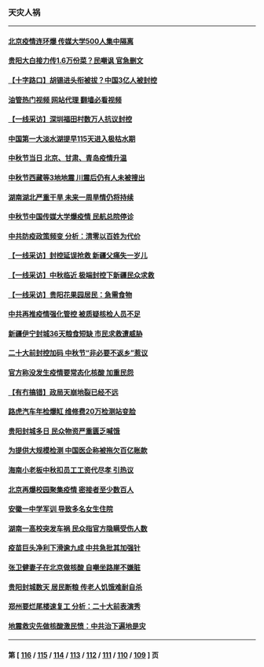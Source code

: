 ### 天灾人祸
---
#### [北京疫情连环爆 传媒大学500人集中隔离](../../pages/ncid280/n13822014.md?09111645) 
#### [贵阳大白接力传1.6万份菜？民嘲讽 官急删文](../../pages/ncid280/n13822015.md?09111645) 
#### [【十字路口】胡锡进头衔被拔？中国3亿人被封控](../../pages/ncid280/n13821707.md?09111645) 
#### [油管热门视频 网站代理 翻墙必看视频](http://209.222.30.114:81/youtube.html?09111645)
#### [【一线采访】深圳福田村数万人抗议封控](../../pages/ncid280/n13821333.md?09111645) 
#### [中国第一大淡水湖提早115天进入极枯水期](../../pages/ncid280/n13821490.md?09111645) 
#### [中秋节当日 北京、甘肃、青岛疫情升温](../../pages/ncid280/n13821410.md?09111645) 
#### [中秋节西藏等3地地震 川震后仍有人未被搜出](../../pages/ncid280/n13821507.md?09111645) 
#### [湖南湖北严重干旱 未来一周旱情仍将持续](../../pages/ncid280/n13821321.md?09111645) 
#### [中秋节中国传媒大学爆疫情 民航总院停诊](../../pages/ncid280/n13821300.md?09111645) 
#### [中共防疫政策频变 分析：清零以百姓为代价](../../pages/ncid280/n13821105.md?09111645) 
#### [【一线采访】封控延误抢救 新疆父痛失一岁儿](../../pages/ncid280/n13820955.md?09111645) 
#### [【一线采访】中秋临近 极端封控下新疆民众求救](../../pages/ncid280/n13820889.md?09111645) 
#### [【一线采访】贵阳花果园居民：急需食物](../../pages/ncid280/n13820652.md?09111645) 
#### [中共再推疫情强化管控 被质疑核检人员不足](../../pages/ncid280/n13820794.md?09111645) 
#### [新疆伊宁封城36天粮食短缺 市民求救遭威胁](../../pages/ncid280/n13820365.md?09111645) 
#### [二十大前封控加码 中秋节“非必要不返乡”惹议](../../pages/ncid280/n13820090.md?09111645) 
#### [官方称没发生疫情要常态化核酸 加重民怨](../../pages/ncid280/n13820097.md?09111645) 
#### [【有冇搞错】政局天崩地裂已经不远](../../pages/ncid280/n13819619.md?09111645) 
#### [路虎汽车年检爆缸 维修费20万检测站变脸](../../pages/ncid280/n13819981.md?09111645) 
#### [贵阳封城多日 民众物资严重匮乏喊饿](../../pages/ncid280/n13819813.md?09111645) 
#### [为提供大规模检测 中国医企称被拖欠百亿账款](../../pages/ncid280/n13819894.md?09111645) 
#### [海南小老板中秋扣员工工资代尽孝 引热议](../../pages/ncid280/n13819838.md?09111645) 
#### [北京再爆校园聚集疫情 密接者至少数百人](../../pages/ncid280/n13819733.md?09111645) 
#### [安徽一中学军训 导致多名女生住院](../../pages/ncid280/n13819752.md?09111645) 
#### [湖南一高校突发车祸 民众指官方隐瞒受伤人数](../../pages/ncid280/n13819708.md?09111645) 
#### [疫苗巨头净利下滑逾九成 中共急批其加强针](../../pages/ncid280/n13819738.md?09111645) 
#### [张卫健妻子在北京做核酸 自嘲坐路崖不嫌脏](../../pages/ncid280/n13819560.md?09111645) 
#### [贵阳封城数天 居民断粮 传老人饥饿难耐自杀](../../pages/ncid280/n13819504.md?09111645) 
#### [郑州要烂尾楼速复工 分析：二十大前表演秀](../../pages/ncid280/n13819405.md?09111645) 
#### [地震救灾先做核酸激民愤：中共治下遍地是灾](../../pages/ncid280/n13819273.md?09111645) 

---
#### 第 [ [116](./116.md?09111645) / [115](./115.md?09111645) / [114](./114.md?09111645) / [113](./113.md?09111645) / [112](./112.md?09111645) / [111](./111.md?09111645) / [110](./110.md?09111645) / [109](./109.md?09111645) ] 页

